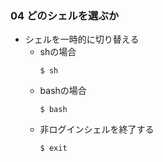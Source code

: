 ### 04 どのシェルを選ぶか
- シェルを一時的に切り替える
  - shの場合
    ```
    $ sh
    ```
  - bashの場合
    ```
    $ bash
    ```
  - 非ログインシェルを終了する
    ```
    $ exit
    ```
